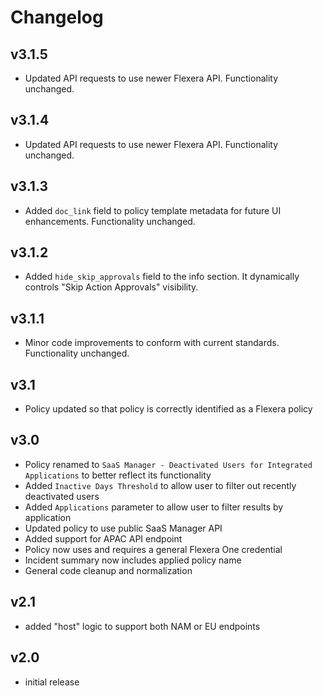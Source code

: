 # Changelog

## v3.1.5

- Updated API requests to use newer Flexera API. Functionality unchanged.

## v3.1.4

- Updated API requests to use newer Flexera API. Functionality unchanged.

## v3.1.3

- Added `doc_link` field to policy template metadata for future UI enhancements. Functionality unchanged.

## v3.1.2

- Added `hide_skip_approvals` field to the info section. It dynamically controls "Skip Action Approvals" visibility.

## v3.1.1

- Minor code improvements to conform with current standards. Functionality unchanged.

## v3.1

- Policy updated so that policy is correctly identified as a Flexera policy

## v3.0

- Policy renamed to `SaaS Manager - Deactivated Users for Integrated Applications` to better reflect its functionality
- Added `Inactive Days Threshold` to allow user to filter out recently deactivated users
- Added `Applications` parameter to allow user to filter results by application
- Updated policy to use public SaaS Manager API
- Added support for APAC API endpoint
- Policy now uses and requires a general Flexera One credential
- Incident summary now includes applied policy name
- General code cleanup and normalization

## v2.1

- added "host" logic to support both NAM or EU endpoints

## v2.0

- initial release
